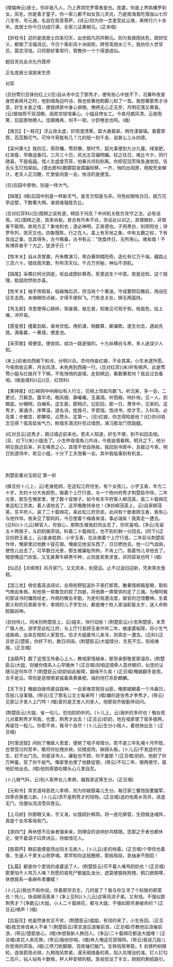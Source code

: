 <!-- { "loadSidebar": true } -->
(增福神云)居士，你非是凡人，乃上界宾陀罗尊者是也。庞婆，你是上界执幡罗刹女。凤毛，你是善才童子。你一家儿都不如女孩儿灵兆，乃是南海普陀落伽山七珍八宝寺，号元通，名自在观音菩萨。(诗云)则为你一念差受此尘缘，再修行六十余年。庞居士你今日功成行满，合家儿证果朝元。(正末唱)

【折桂令】这的是庞居士四圣归天，出世超凡同共朝元。则为我救困扶危，疏财仗义，都做了注福消愆。今日个乘彩凤十洲阆苑，跨苍鸾弱水三千。我劝你人世官员，莫恋浮钱。只将那好事常行，管教你一个个得道成仙。

题目灵兆女点化丹霞师

正名庞居士误放来生债
　




对弈

(旦扮莺引旦俫扮红上)(旦)自从寺中见了那秀才，便有些心中放不下，况兼昨夜妾身焚香拜月之时，他到墙角边吟诗，我也依著他韵脚儿和了一首。我想著那秀才诗意，好生关妾之情，使我绣房中身心俱倦。倦绣无心正无奈，月明花落又黄昏。(云)银烛照干双泪眼，闺房空锁惜春心。小姐且停女工。今夜月朗风清，云收雨霁，后园景物撩人。佳期难再，何不一观，少舒倦怠也呵。(唱)

【南吕】【一枝花】浮云敛太虚，好雨澄清霁。碧大悬翡翠，明月漾玻璃。昏雾霏霏，百蕊飘花气。可怜今宵能有几？兀的般一刻千金，说甚么三从四德。

【梁州第七】我则见，燕将慵，莺将懒，那时节，韶光事便到九分九厘。绿渐肥，红渐瘦，早晚送春归。三月三十日，风光五百偏明媚。较之往日，难比今夕。同行随喜，不是临逼。惜人生虚度芳菲，怕春光顷刻别离。你把官冠芳珠急速收拾，告舌头玉玎珰架起。(潜出房科)数脚踪金蹀蹁轻移，一齐，悄的出闺房，用脱壳金蝉计。老夫人正沉睡，忙里偷闲耍一会，快活的是便宜。

(旦)后园中景物，别是一样大气。

【隔尾】(唱)后园中别是一样新天气，妾言方知是与非。月色如银牲白日。就万花亭这壁，下数著大棋。谁弱谁强胜负比。

(旦对红弈科)(旦)围棋之说有道，棋启于何氏？中间机关胜负攻守之法，必有说焉。(红)围棋之道，其来尚矣。昔古有丹朱不肖，尧设此以训之。其理微妙，非智者不能明。故局方正？象地利也；道必神明，正直德也。子用黑白，别阴阳也；骈罗布列，效天文也。四象既陈，行之在人。盖上有天地之象，中有五霸之权，下有攻战之事。览其得失，古今略备。古书有云："饱食终日，无所用心。难矣哉！不有博弈者乎？为之，犹贤乎已！"

【牧羊关】自从尧曾置，丹朱教演习，黑白著阴偶阳奇。造化有亿万千端，疆路止三百六十。错综周天数，列布浑天仪。千古万穷秘，神仙不测机。

【隔尾】采樵烂柯光阴逝，呕血成图妙算奇。死里逃生个中意。若是谂知，这个就理，胜固欣然败亦喜。

【牧羊关】袖手傍观易，临输悔后迟，但当局个个著迷。守成要顾后瞻前，用战在征东击西。未做眼防点破，才得手便斜飞。门有总关处，棋无两面持。

【骂玉郎】寻思使得心肠碎，宵废寝，昼忘食，知难见可观乎势。局面危，拈上难，冲开易。

【感皇恩】撞着劲敌，谁肯伏低。用机谋，相数算，厮骗欺。逢生勿击，遇劫先提。满备赢，一著错，便差池。

【采茶歌】得便宜，便收拾，成功一路是强的。十九纵横白与黑，多人迷误少人知。

(末上)前者向西厢下和诗，分明兴合。奈何侍妾红娘，不全其美，小生未遂所愿。今夜雨收云霁，月白风清，未免再到西厢一行。(旦对红弈)(末)听有棋声。此是莺莺小姐与红娘月下下棋。不免悄悄的逾墙，走到棋边，看数著若何？我且过去看咱。(做逾墙科)(云)(旦、红惊科)

【黄钟尾】(红)柳阴中响擦似有人行立，花梢上惊起鸟数飞。听沉来，多一会，二更过，万籁息。露华浓。晚风细、静巉巉，玉漏滴。听西厢，响扑地，见一人，到眼底。纱帽明，白襕系，这生面，颇相识。记前回，那一日，萧寺中，见来的。这秀才，甚通济，序寒温，道名讳，姓挽弓，字君瑞。饱诗书，担才艺，入科场，必及第；步蟾宫，即攀桂，占赘头，定第一。(旦)红娘，你怎得知是他？(红)你问咱怎见得？偌高低省气力，粉墙东滴流扑剪过墙西，演习那龙门惯跳腿。

(红对旦云)这秀才，跳过墙近前来也。若夫人知道，好生不便，到不如回去咱。(旦、红下)(末)小姐去了。小生昨夜墙角儿吟诗，今夜逾墙看棋。明月之下，他分明见我近前来，并无嗔责之心，其情不觉自熟矣。我回到书房中，且捱过今宵，明日到道场中，若见小姐，十分下工夫饱看一会。其中我临事别有机变。


　
　




荆楚臣重对玉梳记
第一折

(搽旦扮卜儿上，云)老身姓顾，在这松江府住坐。有个女孩儿，小字玉香，年方二十岁，生的十分大有颜色，做着个上厅行首，与一个扬州府秀才荆楚臣作伴。二年光景，那生在俺家里，使了数十锭银子。如今有东平府客人柳茂英，装二十载绵花束这松江货卖。着人请他去了，这早晚敢待来也！(净扮柳茂英上，云)自家柳茂英，东平府人。装了二十载绵花，来此松江府货卖。此间有个歌者顾玉香，我有心与他作伴。夜来见了那妈妈，今日使着个梅香来请，事必谐矣！我索走一遭去。(见科)(卜儿云)柳官人，你放心，那荆生被我赶将出去了，你欢喜咱。(净云)先留五十两银子，与奶奶做茶钱。料着二十载绵花，也不到的剩一分回去。(同下)(正旦扮顾玉香上，云)妾身姓顾，小宇玉香，在此做着个上厅行首。二年前与荆楚臣作伴，俺家使过他数十锭花银。俺娘见他没东西了，日日撚他去。他一口气成病，使性儿出去了。可早数日光景，那生被廉耻所拘，不肯上门，我着怜儿寻他去了。暗想俺这门衣饭，又无甚黄牛耕黑牛种，止则是卖笑求食，非同容易也呵！(唱)

【仙吕】【点绛唇】风月家门，又无资本，别营运。止不过送旧迎新，凭卖笑衣食稳。

【混江龙】倚仗着高谈阔论，全用些野狐涎扑子弟打郎君。散春情柳眉星眼，取和气皓齿朱唇。和他笑一笑敢忽的软了四肢，将他靠一靠管烘的走了三魂。为俺呵搬的那读书的慵观经史，作商的懒去辛勤，为吏的焉遵法度，做官的岂惜簪绅。生着那义和的兄弟厮寻爷，孝顺的儿子学生分。都是俺个败人家油鬏髻太岁，送人命粉脸脑凶神。

(丑扮怜儿，同末扮荆楚臣上，云)姐夫，快行动些！(荆楚臣云)小生荆楚臣，本贯广陵人也。游学至此松江府，与上厅行首顾玉香作伴二年，被虔婆板障，将小生气成疾病，出来在相知人家暂住。恰才大姐着怜儿来寻，则索走一遭去。(见科)(正旦悲云)楚臣，你好下的，数日间阔。(荆楚臣云)大姐情分，生死不忘，衔结难报。(正旦唱)

【油葫芦】觑了这惜玉怜香心上人，教咱家情越亲，那劳承那敬爱那温存。(荆楚臣云)大姐，则被你情系人心早晚休？(正旦唱)则咱这情牵人意终朝印，似恁的尘随马足何年尽？(荆楚臣云)奶奶如此板障，姻缘不久矣！(正旦唱)俺娘翻手是雨，合手是云。常则是恶哏哏紧掿着条黄桑棍，端的待打杀卧麒麟。

【天下乐】俺娘自做师婆自跳神，一会家难禁努目讪筋，俺那娘飇着一个冷鼻凹，百般儿没事狠。(带云)见了那名公文士每来呵！(唱)嫌的是张秀才李秀才，(带云)见那公子舍人上门呵！(唱)爱的是王舍人刘舍人，他那些乔殷勤佯动问。

(荆楚臣云)大姐，省一句儿，恐怕奶奶听的。(卜儿上，云)我听的多时也！俺女孩儿对着荆秀才骂我，也罢，荆秀才出去！(正旦云)奶奶，他在咱家使了偌多银两，再留住一程儿。你若不肯，我寻个自尽！(卜儿云)生分小贱人，着他快出去！(正旦唱)

【村里迓鼓】间别了俺故人恩爱，便绝了咱子母情分。若不是三年乳哺十月怀耽，也曾受过的苦辛，敢将你扯拽衣袂，挝揉皮肉，揪撏头鬓。(卜儿云)不发迹的穷生，赶不出门去。你是读书人，廉耻也不顾，你不羞那？(正旦唱)奶奶，他耐了你万种羞，受了你千般气。俺家里也使了他数锭银，(带云)不勾二年，银两使尽，揾地赶他出去。(唱)他则索狼吃幞头心儿里自忍。

(卜儿做气科，云)别人家养女儿孝顺，偏我家这等生分。(正旦唱)

【元和令】常言道母慈悲儿孝顺，则为你娘狠毒儿生分。每日家三餐饱饭要腥荤，四季衣换套儿新。(卜儿云)须不是荆秀才的钱物。(正旦唱)送的他离乡背井，进退无门，恰便似汤浇雪风卷云。

【上马娇】你那眼又亲，手又准，似饿鹞扑鹌鹑。将一座花柳营，生扭做迷魂阵，真是个女吊客母丧门。

【游四门】再休想不应亲者强来亲，则理会的说响钞共精银。恁那之乎者也都休沦，使不着调子曰弄诗云，待做惜花人。

【胜葫芦】眼前面便是西出阳关无故人，(卜儿云)走的快着。(正旦唱)个带伤也着昏，生逼人千里关山劳梦魂。若早知你这般圈缋，那般局段，急抽身不囫囵！

【幺篇】都是你个爱钱的虔婆送了人，(荆楚臣云)可不着人唾骂奶奶也！(正旦唱)那里怕千人骂万人嗔？则愿的臭死尸骸蛆乱虫分，遮莫便狼拖狗拽，鸦口嵌鹊啄，休想我系一条麻布孝腰裙！

(卜儿云)我也不和你说，伴着那穷丑生，几时是了？我与你又寻了个标致的郎君也！怜儿，快请柳茂英来！(净上见科)(卜儿云)这等风流子弟。又有钱。不强似那荆秀才？(净跪云)大姐，小人二十载绵花，都与大姐，不强如那穷身破命的？(正旦云)噤声！(唱)

【后庭花】他虽然身贫志不贫，(荆楚臣云)姐姐，有钱的来了，小生告回。(正旦唱)我怎肯钱亲人不亲？(荆楚臣云)常言道后浪催前浪，(正旦唱)尽教他后浪催前浪，(带云)楚臣放心，(唱)休想我新人换旧人。(净云)二十载绵花都送大姐哩！(正旦唱)卖花人卖花唇，(带云)我劝你咱，(唱)休入俺这花营锦阵。(带云)我说几般儿你受用的茶饭。(唱)三停刀砍脚跟，百炼锤打脑门。生铁钩搭脊筋，钅俞镔杓剜眼轮。连珠箭雨点频，九稍炮风势紧。漫天纲措备的真，陷入坑埋没的准。钉人钉勾二百斤，钻人钻有十数根，秤人秤安顿的稳。急收拾没了半文，刚刚的剩纸路引。

